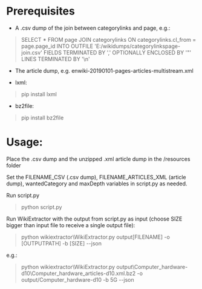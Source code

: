 # Prerequisites

* A .csv dump of the join between categorylinks and page, e.g.:
> SELECT * FROM page JOIN categorylinks ON categorylinks.cl_from = page.page_id INTO OUTFILE 'E:/wikidumps/categorylinkspage-join.csv' FIELDS TERMINATED BY ',' OPTIONALLY ENCLOSED BY '"' LINES TERMINATED BY '\n'

* The article dump, e.g. enwiki-20190101-pages-articles-multistream.xml

* lxml:
> pip install lxml
	
* bz2file:
> pip install bz2file

# Usage:

Place the .csv dump and the unzipped .xml article dump in the /resources folder

Set the FILENAME_CSV (.csv dump), FILENAME_ARTICLES_XML (article dump), wantedCategory and maxDepth variables in script.py as needed.

Run script.py

> python script.py

Run WikiExtractor with the output from script.py as input (choose SIZE bigger than input file to receive a single output file):

> python wikiextractor\WikiExtractor.py output\[FILENAME] -o [OUTPUTPATH] -b [SIZE] --json

e.g.:

> python wikiextractor\WikiExtractor.py output\Computer_hardware-d10\Computer_hardware_articles-d10.xml.bz2 -o output/Computer_hardware-d10 -b 5G --json
